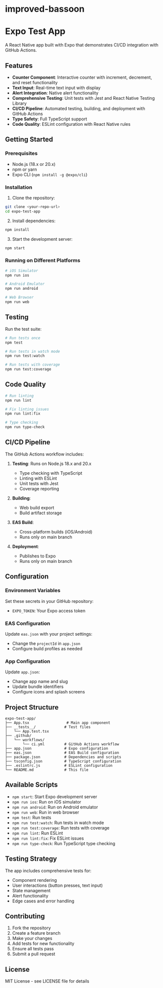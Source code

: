 # improved-bassoon
# Expo Test App

A React Native app built with Expo that demonstrates CI/CD integration with GitHub Actions.

## Features

- **Counter Component**: Interactive counter with increment, decrement, and reset functionality
- **Text Input**: Real-time text input with display
- **Alert Integration**: Native alert functionality
- **Comprehensive Testing**: Unit tests with Jest and React Native Testing Library
- **CI/CD Pipeline**: Automated testing, building, and deployment with GitHub Actions
- **Type Safety**: Full TypeScript support
- **Code Quality**: ESLint configuration with React Native rules

## Getting Started

### Prerequisites

- Node.js (18.x or 20.x)
- npm or yarn
- Expo CLI (`npm install -g @expo/cli`)

### Installation

1. Clone the repository:
```bash
git clone <your-repo-url>
cd expo-test-app
```

2. Install dependencies:
```bash
npm install
```

3. Start the development server:
```bash
npm start
```

### Running on Different Platforms

```bash
# iOS Simulator
npm run ios

# Android Emulator
npm run android

# Web Browser
npm run web
```

## Testing

Run the test suite:
```bash
# Run tests once
npm test

# Run tests in watch mode
npm run test:watch

# Run tests with coverage
npm run test:coverage
```

## Code Quality

```bash
# Run linting
npm run lint

# Fix linting issues
npm run lint:fix

# Type checking
npm run type-check
```

## CI/CD Pipeline

The GitHub Actions workflow includes:

1. **Testing**: Runs on Node.js 18.x and 20.x
   - Type checking with TypeScript
   - Linting with ESLint
   - Unit tests with Jest
   - Coverage reporting

2. **Building**: 
   - Web build export
   - Build artifact storage

3. **EAS Build**: 
   - Cross-platform builds (iOS/Android)
   - Runs only on main branch

4. **Deployment**:
   - Publishes to Expo
   - Runs only on main branch

## Configuration

### Environment Variables

Set these secrets in your GitHub repository:

- `EXPO_TOKEN`: Your Expo access token

### EAS Configuration

Update `eas.json` with your project settings:
- Change the `projectId` in `app.json`
- Configure build profiles as needed

### App Configuration

Update `app.json`:
- Change app name and slug
- Update bundle identifiers
- Configure icons and splash screens

## Project Structure

```
expo-test-app/
├── App.tsx                 # Main app component
├── __tests__/             # Test files
│   └── App.test.tsx
├── .github/
│   └── workflows/
│       └── ci.yml         # GitHub Actions workflow
├── app.json               # Expo configuration
├── eas.json               # EAS Build configuration
├── package.json           # Dependencies and scripts
├── tsconfig.json          # TypeScript configuration
├── .eslintrc.js           # ESLint configuration
└── README.md              # This file
```

## Available Scripts

- `npm start`: Start Expo development server
- `npm run ios`: Run on iOS simulator
- `npm run android`: Run on Android emulator
- `npm run web`: Run in web browser
- `npm test`: Run tests
- `npm run test:watch`: Run tests in watch mode
- `npm run test:coverage`: Run tests with coverage
- `npm run lint`: Run ESLint
- `npm run lint:fix`: Fix ESLint issues
- `npm run type-check`: Run TypeScript type checking

## Testing Strategy

The app includes comprehensive tests for:
- Component rendering
- User interactions (button presses, text input)
- State management
- Alert functionality
- Edge cases and error handling

## Contributing

1. Fork the repository
2. Create a feature branch
3. Make your changes
4. Add tests for new functionality
5. Ensure all tests pass
6. Submit a pull request

## License

MIT License - see LICENSE file for details
